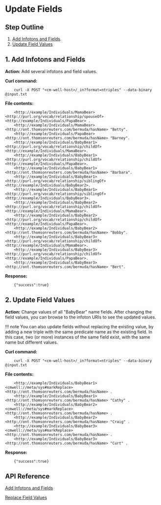 # Update Fields

## Step Outline

1. [Add Infotons and Fields](#hdr1).
2. [Update Field Values](#hdr2)

<a name="hdr1"></a>
## 1. Add Infotons and Fields

**Action:** Add several infotons and field values. 

**Curl command:**

```
    curl -X POST "<cm-well-host>/_in?format=ntriples" --data-binary @input.txt
```

**File contents:**

```
    <http://example/Individuals/MamaBear> <http://purl.org/vocab/relationship/spouseOf> <http://example/Individuals/PapaBear> .
    <http://example/Individuals/MamaBear> <http://ont.thomsonreuters.com/bermuda/hasName> "Betty".
    <http://example/Individuals/PapaBear> <http://ont.thomsonreuters.com/bermuda/hasName> "Barney".
    <http://example/Individuals/BabyBear1> <http://purl.org/vocab/relationship/childOf> <http://example/Individuals/MamaBear>.
    <http://example/Individuals/BabyBear1> <http://purl.org/vocab/relationship/childOf> <http://example/Individuals/PapaBear>.
    <http://example/Individuals/BabyBear1> <http://ont.thomsonreuters.com/bermuda/hasName> "Barbara".
    <http://example/Individuals/BabyBear1> <http://purl.org/vocab/relationship/siblingOf> <http://example/Individuals/BabyBear2>.
    <http://example/Individuals/BabyBear1> <http://purl.org/vocab/relationship/siblingOf> <http://example/Individuals/BabyBear3>.
    <http://example/Individuals/BabyBear2> <http://purl.org/vocab/relationship/childOf> <http://example/Individuals/MamaBear>.
    <http://example/Individuals/BabyBear2> <http://purl.org/vocab/relationship/childOf> <http://example/Individuals/PapaBear>.
    <http://example/Individuals/BabyBear2> <http://ont.thomsonreuters.com/bermuda/hasName> "Bobby".
    <http://example/Individuals/BabyBear3> <http://purl.org/vocab/relationship/childOf> <http://example/Individuals/MamaBear>.
    <http://example/Individuals/BabyBear3> <http://purl.org/vocab/relationship/childOf> <http://example/Individuals/PapaBear>.
    <http://example/Individuals/BabyBear3> <http://ont.thomsonreuters.com/bermuda/hasName> "Bert".
```

**Response:**

```
    {"success":true}
```
   
<a name="hdr2"></a>
## 2. Update Field Values

**Action:** Change values of all "BabyBear" name fields. After changing the field values, you can browse to the infoton URIs to see the updated values.

!!! note
	You can also update fields without replacing the existing value, by adding a new triple with the same predicate name as the existing field. In this case, two (or more) instances of the same field exist, with the same name but different values.

**Curl command:**

```
    curl -X POST "<cm-well-host>/_in?format=ntriples" --data-binary @input.txt
```

**File contents:**

```
    <http://example/Individuals/BabyBear1> <cmwell://meta/sys#markReplace> <http://ont.thomsonreuters.com/bermuda/hasName> . 
    <http://example/Individuals/BabyBear1> <http://ont.thomsonreuters.com/bermuda/hasName> "Cathy" .
    <http://example/Individuals/BabyBear2> <cmwell://meta/sys#markReplace> <http://ont.thomsonreuters.com/bermuda/hasName> . 
    <http://example/Individuals/BabyBear2> <http://ont.thomsonreuters.com/bermuda/hasName> "Craig" .
    <http://example/Individuals/BabyBear3> <cmwell://meta/sys#markReplace> <http://ont.thomsonreuters.com/bermuda/hasName> . 
    <http://example/Individuals/BabyBear3> <http://ont.thomsonreuters.com/bermuda/hasName> "Curt" .
```

**Response:**

```
    {"success":true}
```
    
## API Reference

[Add Infotons and Fields](../../APIReference/Update/API.Update.AddInfotonsAndFields.md)

[Replace Field Values](../../APIReference/Update/API.Update.ReplaceFieldValues.md)
    	

